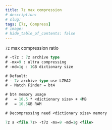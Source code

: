 ```yaml
---
title: 7z max compression
# description: 
# slug: 
tags: [7z, Compress]
# image: 
# hide_table_of_contents: false
---
```


`7z` max compression ratio

<!--truncate-->

```ps
# -t7z : 7z archive type
# -mx=9 : ultra compressing
# -md=1g : 1GB dictionary size

# Default:
# - 7z archive type use LZMA2
# - Match Finder = bt4

# bt4 memory usage
#   = 10.5 * <dictionary size> + 4MB
#   = 10.5GB RAM

# Decompressing need <dictionary size> memory

7z a <file.7z> -t7z -mx=9 -md=1g <file>
```
